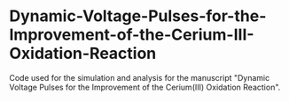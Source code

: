 # Dynamic-Voltage-Pulses-for-the-Improvement-of-the-Cerium-III-Oxidation-Reaction
Code used for the simulation and analysis for the manuscript "Dynamic Voltage Pulses for the Improvement of the Cerium(III) Oxidation Reaction".
